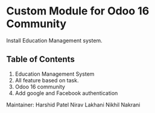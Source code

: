 # Custom Module for Odoo 16 Community

Install Education Management system.

## Table of Contents
1. Education Management System
2. All feature based on task.
3. Odoo 16 community
4. Add google and Facebook authentication

Maintainer:
Harshid Patel
Nirav Lakhani
Nikhil Nakrani

